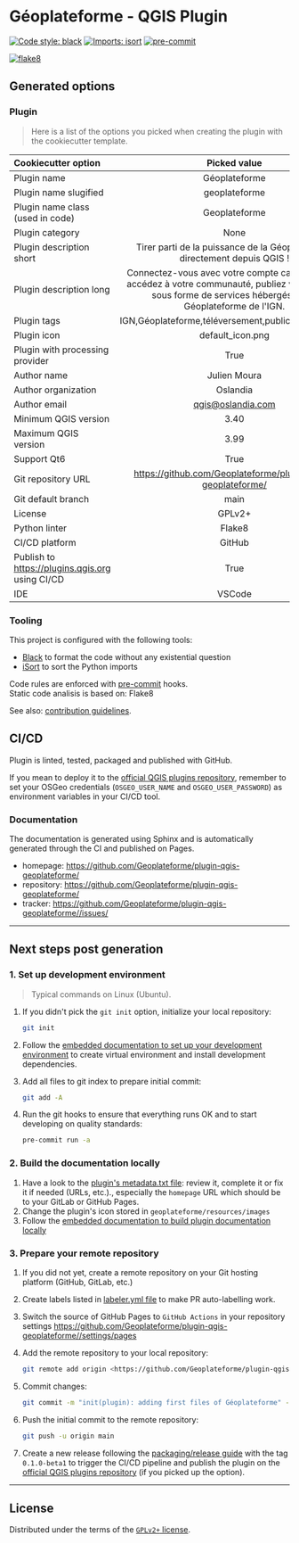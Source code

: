 # Géoplateforme - QGIS Plugin

[![Code style: black](https://img.shields.io/badge/code%20style-black-000000.svg)](https://github.com/psf/black)
[![Imports: isort](https://img.shields.io/badge/%20imports-isort-%231674b1?style=flat&labelColor=ef8336)](https://pycqa.github.io/isort/)
[![pre-commit](https://img.shields.io/badge/pre--commit-enabled-brightgreen?logo=pre-commit&logoColor=white)](https://github.com/pre-commit/pre-commit)

[![flake8](https://img.shields.io/badge/linter-flake8-green)](https://flake8.pycqa.org/)

## Generated options

### Plugin

> Here is a list of the options you picked when creating the plugin with the cookiecutter template.

| Cookiecutter option | Picked value |
| :------------------ | :----------: |
| Plugin name | Géoplateforme |
| Plugin name slugified | geoplateforme |
| Plugin name class (used in code) | Geoplateforme |
| Plugin category | None |
| Plugin description short | Tirer parti de la puissance de la Géoplateforme directement depuis QGIS ! |
| Plugin description long | Connectez-vous avec votre compte cartes.gouv.fr, accédez à votre communauté, publiez vos données sous forme de services hébergés sur la Géoplateforme de l'IGN. |
| Plugin tags | IGN,Géoplateforme,téléversement,publication,Entrepôt |
| Plugin icon | default_icon.png |
| Plugin with processing provider | True |
| Author name | Julien Moura |
| Author organization | Oslandia |
| Author email | <qgis@oslandia.com> |
| Minimum QGIS version | 3.40 |
| Maximum QGIS version | 3.99 |
| Support Qt6 | True |
| Git repository URL | <https://github.com/Geoplateforme/plugin-qgis-geoplateforme/> |
| Git default branch | main |
| License | GPLv2+ |
| Python linter | Flake8 |
| CI/CD platform | GitHub |
| Publish to <https://plugins.qgis.org> using CI/CD | True |
| IDE | VSCode |

### Tooling

This project is configured with the following tools:

- [Black](https://black.readthedocs.io/en/stable/) to format the code without any existential question
- [iSort](https://pycqa.github.io/isort/) to sort the Python imports

Code rules are enforced with [pre-commit](https://pre-commit.com/) hooks.  
Static code analisis is based on: Flake8

See also: [contribution guidelines](CONTRIBUTING.md).

## CI/CD

Plugin is linted, tested, packaged and published with GitHub.

If you mean to deploy it to the [official QGIS plugins repository](https://plugins.qgis.org/), remember to set your OSGeo credentials (`OSGEO_USER_NAME` and `OSGEO_USER_PASSWORD`) as environment variables in your CI/CD tool.

### Documentation

The documentation is generated using Sphinx and is automatically generated through the CI and published on Pages.

- homepage: <https://github.com/Geoplateforme/plugin-qgis-geoplateforme/>
- repository: <https://github.com/Geoplateforme/plugin-qgis-geoplateforme/>
- tracker: <https://github.com/Geoplateforme/plugin-qgis-geoplateforme//issues/>

----

## Next steps post generation

### 1. Set up development environment

> Typical commands on Linux (Ubuntu).

1. If you didn't pick the `git init` option, initialize your local repository:

    ```sh
    git init
    ```

1. Follow the [embedded documentation to set up your development environment](./docs/development/environment.md) to create  virtual environment and install development dependencies.
1. Add all files to git index to prepare initial commit:

    ```sh
    git add -A
    ```

1. Run the git hooks to ensure that everything runs OK and to start developing on quality standards:

    ```sh
    pre-commit run -a
    ```

### 2. Build the documentation locally

1. Have a look to the [plugin's metadata.txt file](geoplateforme/metadata.txt): review it, complete it or fix it if needed (URLs, etc.)., especially the `homepage` URL which should be to your GitLab or GitHub Pages.
1. Change the plugin's icon stored in `geoplateforme/resources/images`
1. Follow the [embedded documentation to build plugin documentation locally](./docs/development/documentation.md)

### 3. Prepare your remote repository

1. If you did not yet, create a remote repository on your Git hosting platform (GitHub, GitLab, etc.)
1. Create labels listed in [labeler.yml file](.github/labeler.yml) to make PR auto-labelling work.
1. Switch the source of GitHub Pages to `GitHub Actions` in your repository settings <https://github.com/Geoplateforme/plugin-qgis-geoplateforme//settings/pages>
1. Add the remote repository to your local repository:

    ```sh
    git remote add origin <https://github.com/Geoplateforme/plugin-qgis-geoplateforme/>
    ```

1. Commit changes:

    ```sh
    git commit -m "init(plugin): adding first files of Géoplateforme" -m "generated with QGIS Plugin Templater (https://oslandia.gitlab.io/qgis/template-qgis-plugin)"
    ```

1. Push the initial commit to the remote repository:

    ```sh
    git push -u origin main
    ```

1. Create a new release following the [packaging/release guide](./docs//development/packaging.md) with the tag `0.1.0-beta1` to trigger the CI/CD pipeline and publish the plugin on the [official QGIS plugins repository](https://plugins.qgis.org/) (if you picked up the option).

----

## License

Distributed under the terms of the [`GPLv2+` license](LICENSE).
